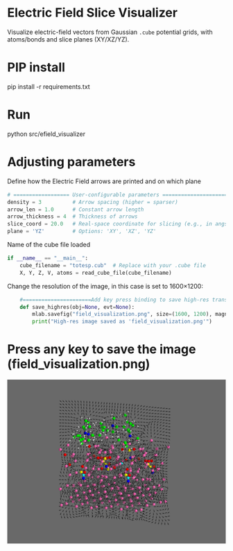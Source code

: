 # Electric Field Slice Visualizer
Visualize electric-field vectors from Gaussian `.cube` potential grids, with atoms/bonds and slice planes (XY/XZ/YZ).

# PIP install
pip install -r requirements.txt

# Run
python src/efield_visualizer

# Adjusting parameters
Define how the Electric Field arrows are printed and on which plane
```python
# ================== User-configurable parameters ===============================================
density = 3          # Arrow spacing (higher = sparser)
arrow_len = 1.0      # Constant arrow length
arrow_thickness = 4  # Thickness of arrows
slice_coord = 20.0   # Real-space coordinate for slicing (e.g., in angstroms)
plane = 'YZ'         # Options: 'XY', 'XZ', 'YZ'
```

Name of the cube file loaded
```python
if __name__ == "__main__":
    cube_filename = "totesp.cub"  # Replace with your .cube file
    X, Y, Z, V, atoms = read_cube_file(cube_filename)
```

Change the resolution of the image, in this case is set to 1600×1200:
```python
    #======================Add key press binding to save high-res transparent PNG============
    def save_highres(obj=None, evt=None):
        mlab.savefig("field_visualization.png", size=(1600, 1200), magnification=3)
        print("High-res image saved as 'field_visualization.png'")
```
# Press any key to save the image (field_visualization.png)
![Electric field slice](docs/field_visualization.png)
